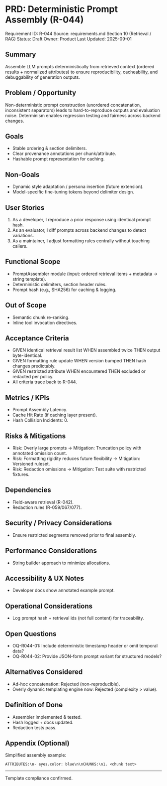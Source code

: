 # PRD: Deterministic Prompt Assembly (R-044)

Requirement ID: R-044
Source: requirements.md Section 10 (Retrieval / RAG)
Status: Draft
Owner: Product
Last Updated: 2025-09-01

## Summary

Assemble LLM prompts deterministically from retrieved context (ordered results + normalized attributes) to ensure reproducibility, cacheability, and debuggability of generation outputs.

## Problem / Opportunity

Non-deterministic prompt construction (unordered concatenation, inconsistent separators) leads to hard-to-reproduce outputs and evaluation noise. Determinism enables regression testing and fairness across backend changes.

## Goals

- Stable ordering & section delimiters.
- Clear provenance annotations per chunk/attribute.
- Hashable prompt representation for caching.

## Non-Goals

- Dynamic style adaptation / persona insertion (future extension).
- Model-specific fine-tuning tokens beyond delimiter design.

## User Stories

1. As a developer, I reproduce a prior response using identical prompt hash.
2. As an evaluator, I diff prompts across backend changes to detect variations.
3. As a maintainer, I adjust formatting rules centrally without touching callers.

## Functional Scope

- PromptAssembler module (input: ordered retrieval items + metadata → string template).
- Deterministic delimiters, section header rules.
- Prompt hash (e.g., SHA256) for caching & logging.

## Out of Scope

- Semantic chunk re-ranking.
- Inline tool invocation directives.

## Acceptance Criteria

- GIVEN identical retrieval result list WHEN assembled twice THEN output byte-identical.
- GIVEN formatting rule update WHEN version bumped THEN hash changes predictably.
- GIVEN restricted attribute WHEN encountered THEN excluded or redacted per policy.
- All criteria trace back to R-044.

## Metrics / KPIs

- Prompt Assembly Latency.
- Cache Hit Rate (if caching layer present).
- Hash Collision Incidents: 0.

## Risks & Mitigations

- Risk: Overly large prompts → Mitigation: Truncation policy with annotated omission count.
- Risk: Formatting rigidity reduces future flexibility → Mitigation: Versioned ruleset.
- Risk: Redaction omissions → Mitigation: Test suite with restricted fixtures.

## Dependencies

- Field-aware retrieval (R-042).
- Redaction rules (R-059/067/077).

## Security / Privacy Considerations

- Ensure restricted segments removed prior to final assembly.

## Performance Considerations

- String builder approach to minimize allocations.

## Accessibility & UX Notes

- Developer docs show annotated example prompt.

## Operational Considerations

- Log prompt hash + retrieval ids (not full content) for traceability.

## Open Questions

- OQ-R044-01: Include deterministic timestamp header or omit temporal data?
- OQ-R044-02: Provide JSON-form prompt variant for structured models?

## Alternatives Considered

- Ad-hoc concatenation: Rejected (non-reproducible).
- Overly dynamic templating engine now: Rejected (complexity > value).

## Definition of Done

- Assembler implemented & tested.
- Hash logged + docs updated.
- Redaction tests pass.

## Appendix (Optional)

Simplified assembly example:

```text
ATTRIBUTES:\n- eyes.color: blue\n\nCHUNKS:\n1. <chunk text>
```

---
Template compliance confirmed.
